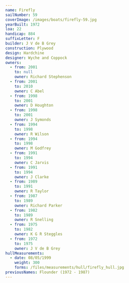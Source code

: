 ```yaml
---
name: Firefly
sailNumber: 59
coverImage: /images/boats/firefly-59.jpg
yearBuilt: 1972
loa: 22
handicap: 884
suffixLetter: F
builder: J V de B Grey
construction: Plywood
design: Hardchine
designer: Wyche and Coppock
owners:
  - from: 2001
    to: null
    owner: Richard Stephenson
  - from: 2001
    to: 2010
    owner: C Abel
  - from: 1998
    to: 2001
    owner: D Houghton
  - from: 1998
    to: 2001
    owner: J Symonds
  - from: 1994
    to: 1998
    owner: R Wilson
  - from: 1994
    to: 1998
    owner: M Godfrey
  - from: 1991
    to: 1994
    owner: C Jarvis
  - from: 1991
    to: 1994
    owner: J Clarke
  - from: 1989
    to: 1991
    owner: R Taylor
  - from: 1987
    to: 1989
    owner: Richard Parker
  - from: 1982
    to: 1989
    owner: R Snelling
  - from: 1975
    to: 1982
    owner: K G R Steggles
  - from: 1972
    to: 1975
    owner: J V de B Grey
hullMeasurements:
  - date: 08/05/1999
    weight: 300
    forms: /files/measurements/hull/firefly_hull.jpg
previousNames: Flounder (1972 - 1987)
---
```

